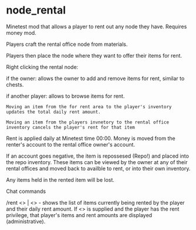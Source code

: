 # node_rental
Minetest mod that allows a player to rent out any node they have. Requires money mod.

Players craft the rental office node from materials.

Players then place the node where they want to offer their items for rent.

Right clicking the rental node:

 if the owner: allows the owner to add and remove items for rent, similar to chests.

 if another player: allows to browse items for rent. 

    Moving an item from the for rent area to the player's inventory updates the total daily rent amount.

    Moving an item from the players invnetory to the rental office inventory cancels the player's rent for that item

Rent is applied daily at Minetest time 00:00. Money is moved from the renter's account to the rental office owner's account.

If an account goes negative, the item is repossesed (Repo!) and placed into the repo inventory. These items can be viewed by the owner at any of their rental offices and moved back to availble to rent, or into their own inventory. 

Any items held in the rented item will be lost.

Chat commands

/rent <<empty>> | <<player>> - shows the list of items currently being rented by the player and their daily rent amount.
If <<player>> is supplied and the player has the rent privilege, that player's items and rent amounts are displayed (administrative).

